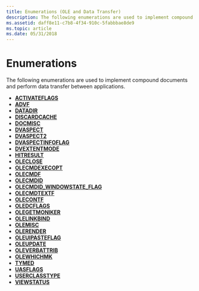 ```yaml
---
title: Enumerations (OLE and Data Transfer)
description: The following enumerations are used to implement compound documents and perform data transfer between applications.
ms.assetid: daff8e11-c7b8-4f34-910c-5fabbbae8de9
ms.topic: article
ms.date: 05/31/2018
---
```


# Enumerations

The following enumerations are used to implement compound documents and perform data transfer between applications.

-   [**ACTIVATEFLAGS**](/windows/win32/api/ocidl/ne-ocidl-activateflags)
-   [**ADVF**](/windows/win32/api/objidl/ne-objidl-advf)
-   [**DATADIR**](/windows/win32/api/objidl/ne-objidl-datadir)
-   [**DISCARDCACHE**](/windows/win32/api/oleidl/ne-oleidl-discardcache)
-   [**DOCMISC**](/windows/win32/api/docobj/ne-docobj-docmisc)
-   [**DVASPECT**](/windows/win32/api/wtypes/ne-wtypes-dvaspect)
-   [**DVASPECT2**](/windows/win32/api/ocidl/ne-ocidl-dvaspect2)
-   [**DVASPECTINFOFLAG**](/windows/win32/api/ocidl/ne-ocidl-dvaspectinfoflag)
-   [**DVEXTENTMODE**](/windows/win32/api/ocidl/ne-ocidl-dvextentmode)
-   [**HITRESULT**](/windows/win32/api/ocidl/ne-ocidl-hitresult)
-   [**OLECLOSE**](https://msdn.microsoft.com/library/ms680623(v=VS.85).aspx)
-   [**OLECMDEXECOPT**](/windows/desktop/api/DocObj/ne-docobj-olecmdexecopt)
-   [**OLECMDF**](/windows/desktop/api/DocObj/ne-docobj-olecmdf)
-   [**OLECMDID**](/windows/desktop/api/DocObj/ne-docobj-olecmdid)
-   [**OLECMDID\_WINDOWSTATE\_FLAG**](/windows/desktop/api/DocObj/ne-docobj-olecmdid_windowstate_flag)
-   [**OLECMDTEXTF**](/windows/desktop/api/DocObj/ne-docobj-olecmdtextf)
-   [**OLECONTF**](/windows/win32/api/oleidl/ne-oleidl-olecontf)
-   [**OLEDCFLAGS**](/windows/win32/api/ocidl/ne-ocidl-oledcflags)
-   [**OLEGETMONIKER**](/windows/win32/api/oleidl/ne-oleidl-olegetmoniker)
-   [**OLELINKBIND**](/windows/win32/api/oleidl/ne-oleidl-olelinkbind)
-   [**OLEMISC**](/windows/win32/api/oleidl/ne-oleidl-olemisc)
-   [**OLERENDER**](/windows/win32/api/oleidl/ne-oleidl-olerender)
-   [**OLEUIPASTEFLAG**](/windows/win32/api/oledlg/ne-oledlg-oleuipasteflag)
-   [**OLEUPDATE**](https://msdn.microsoft.com/library/ms679715(v=VS.85).aspx)
-   [**OLEVERBATTRIB**](/windows/win32/api/oleidl/ne-oleidl-oleverbattrib)
-   [**OLEWHICHMK**](/windows/win32/api/oleidl/ne-oleidl-olewhichmk)
-   [**TYMED**](/windows/win32/api/objidl/ne-objidl-tymed)
-   [**UASFLAGS**](/windows/win32/api/ocidl/ne-ocidl-uasflags)
-   [**USERCLASSTYPE**](/windows/win32/api/oleidl/ne-oleidl-userclasstype)
-   [**VIEWSTATUS**](/windows/win32/api/ocidl/ne-ocidl-viewstatus)

 

 





